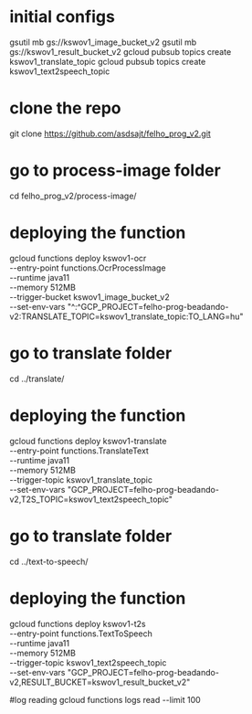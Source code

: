 # initial configs
gsutil mb gs://kswov1_image_bucket_v2
gsutil mb gs://kswov1_result_bucket_v2
gcloud pubsub topics create kswov1_translate_topic
gcloud pubsub topics create kswov1_text2speech_topic

# clone the repo
git clone https://github.com/asdsajt/felho_prog_v2.git

# go to process-image folder
cd felho_prog_v2/process-image/

# deploying the function
gcloud functions deploy kswov1-ocr \
--entry-point functions.OcrProcessImage \
--runtime java11 \
--memory 512MB \
--trigger-bucket kswov1_image_bucket_v2 \
--set-env-vars "^:^GCP_PROJECT=felho-prog-beadando-v2:TRANSLATE_TOPIC=kswov1_translate_topic:TO_LANG=hu"

# go to translate folder
cd ../translate/

# deploying the function
gcloud functions deploy kswov1-translate \
--entry-point functions.TranslateText \
--runtime java11 \
--memory 512MB \
--trigger-topic kswov1_translate_topic \
--set-env-vars "GCP_PROJECT=felho-prog-beadando-v2,T2S_TOPIC=kswov1_text2speech_topic"

# go to translate folder
cd ../text-to-speech/

# deploying the function
gcloud functions deploy kswov1-t2s \
--entry-point functions.TextToSpeech \
--runtime java11 \
--memory 512MB \
--trigger-topic kswov1_text2speech_topic \
--set-env-vars "GCP_PROJECT=felho-prog-beadando-v2,RESULT_BUCKET=kswov1_result_bucket_v2"

#log reading
gcloud functions logs read --limit 100


